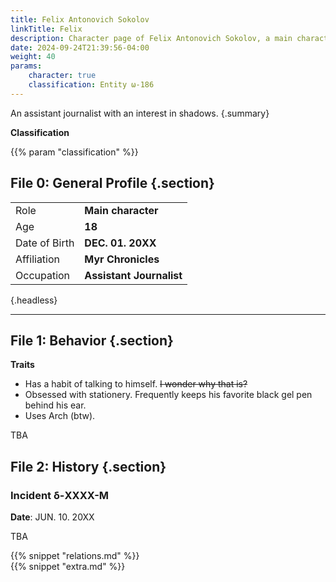 ```yaml
---
title: Felix Antonovich Sokolov
linkTitle: Felix
description: Character page of Felix Antonovich Sokolov, a main character in Aegis of Death
date: 2024-09-24T21:39:56-04:00
weight: 40
params:
    character: true
    classification: Entity ω-186
---
```


An assistant journalist with an interest in shadows.
{.summary}

<!--more-->

<section class="info">

**Classification**

{{% param "classification" %}}

## File 0: General Profile {.section}

|               |                          |
| ------------- | ------------------------ |
| Role          | **Main character**       |
| Age           | **18**                   |
| Date of Birth | **DEC. 01. 20XX**        |
| Affiliation   | **Myr Chronicles**       |
| Occupation    | **Assistant Journalist** |
{.headless}

***

## File 1: Behavior {.section}

**Traits**

- Has a habit of talking to himself. <s>I wonder why that is?</s>
- Obsessed with stationery. Frequently keeps his favorite black gel pen behind his ear.
- Uses Arch (btw).

TBA

</section>
<section class="history">

## File 2: History {.section}

### Incident δ-XXXX-M

**Date**: JUN. 10. 20XX

TBA

</section>
<section class="relations">
{{% snippet "relations.md" %}}
</section>
<section class="extra">
{{% snippet "extra.md" %}}
</section>
